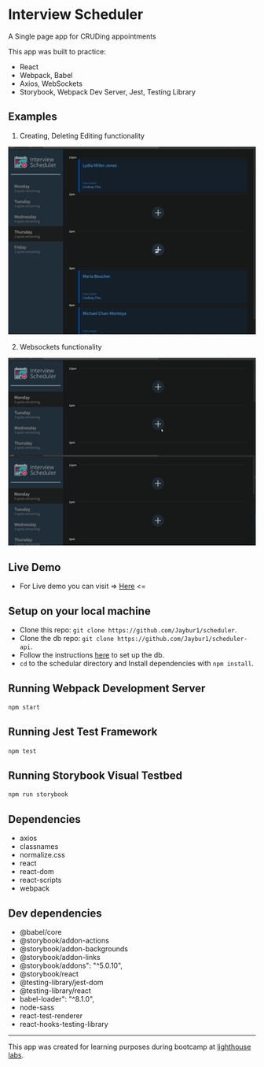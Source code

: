# Interview Scheduler
A Single page app for CRUDing appointments

This app was built to practice:
* React
* Webpack, Babel
* Axios, WebSockets
* Storybook, Webpack Dev Server, Jest, Testing Library
## Examples 

1. Creating, Deleting Editing functionality

!["CRUD demo"](/docs/creating&deleting.gif)

2. Websockets functionality

!["websockets demo"](/docs/websocketsDemo.gif)

## Live Demo
* For Live demo you can visit => [Here](https://stupefied-pare-e97d13.netlify.app/) <=

## Setup on your local machine
* Clone this repo: `git clone https://github.com/Jaybur1/scheduler`.
* Clone the db repo: `git clone https://github.com/Jaybur1/scheduler-api`.
* Follow the instructions [here](https://github.com/Jaybur1/scheduler-api) to set up the db.
* `cd` to the schedular directory and Install dependencies with `npm install`.

## Running Webpack Development Server

```sh
npm start
```

## Running Jest Test Framework

```sh
npm test
```

## Running Storybook Visual Testbed

```sh
npm run storybook
```
## Dependencies

- axios
- classnames
- normalize.css
- react
- react-dom
- react-scripts
- webpack
## Dev dependencies
  *  @babel/core
  *  @storybook/addon-actions
  *  @storybook/addon-backgrounds
  *  @storybook/addon-links
  *  @storybook/addons": "^5.0.10",
  *  @storybook/react
  *  @testing-library/jest-dom
  *  @testing-library/react
  *  babel-loader": "^8.1.0",
  *  node-sass
  *  react-test-renderer
  *  react-hooks-testing-library
*****

  This app was created for learning purposes during bootcamp at [lighthouse labs](http://lighthouselabs.ca).